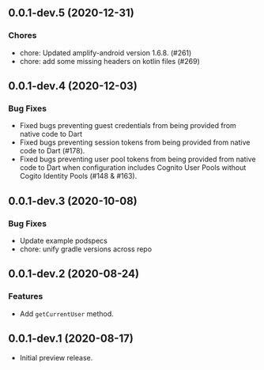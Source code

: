 ## 0.0.1-dev.5 (2020-12-31)

### Chores
* chore: Updated amplify-android version 1.6.8. (#261)
* chore: add some missing headers on kotlin files (#269)

## 0.0.1-dev.4 (2020-12-03)

### Bug Fixes

* Fixed bugs preventing guest credentials from being provided from native code to Dart
* Fixed bugs preventing session tokens from being provided from native code to Dart (#178).
* Fixed bugs preventing user pool tokens from being provided from native code to Dart when configuration includes Cognito User Pools without Cogito Identity Pools (#148 & #163).

## 0.0.1-dev.3 (2020-10-08)

### Bug Fixes

* Update example podspecs
* chore: unify gradle versions across repo

## 0.0.1-dev.2 (2020-08-24)

### Features

* Add `getCurrentUser` method.

## 0.0.1-dev.1 (2020-08-17)

* Initial preview release.

